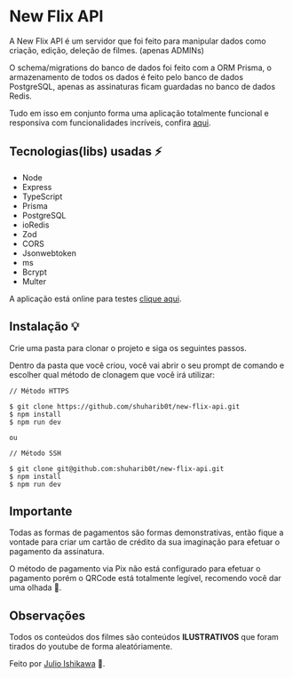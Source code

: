 # New Flix API

A New Flix API é um servidor que foi feito para manipular dados como criação, edição, deleção de filmes. (apenas ADMINs)

O schema/migrations do banco de dados foi feito com a ORM Prisma, o armazenamento de todos os dados é feito pelo banco de dados PostgreSQL, apenas as assinaturas ficam guardadas no banco de dados Redis.

Tudo em isso em conjunto forma uma aplicação totalmente funcional e responsiva com funcionalidades incríveis, confira [aqui](https://github.com/shuharib0t/new-flix-app).

## Tecnologias(libs) usadas ⚡️

- Node
- Express
- TypeScript
- Prisma
- PostgreSQL
- ioRedis
- Zod
- CORS
- Jsonwebtoken
- ms
- Bcrypt
- Multer
 
A aplicação está online para testes [clique aqui](https://newflixtest.netlify.app).

## Instalação 💡

Crie uma pasta para clonar o projeto e siga os seguintes passos.

Dentro da pasta que você criou, você vai abrir o seu prompt de comando e escolher qual método de clonagem que você irá utilizar:

```
// Método HTTPS

$ git clone https://github.com/shuharib0t/new-flix-api.git
$ npm install
$ npm run dev

ou

// Método SSH

$ git clone git@github.com:shuharib0t/new-flix-api.git
$ npm install
$ npm run dev
```

## Importante

Todas as formas de pagamentos são formas demonstrativas, então fique a vontade para criar um cartão de crédito da sua imaginação para efetuar o pagamento da assinatura.

O método de pagamento via Pix não está configurado para efetuar o pagamento porém o QRCode está totalmente legível, recomendo você dar uma olhada 👀.

## Observações

Todos os conteúdos dos filmes são conteúdos **ILUSTRATIVOS** que foram tirados do youtube de forma aleatóriamente.

Feito por [Julio Ishikawa](https://www.linkedin.com/in/julio-ishikawa-449417213/) 👋.
